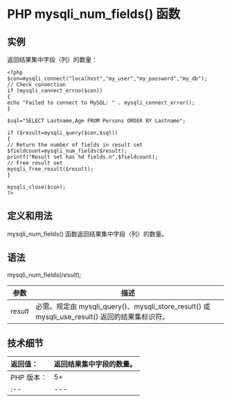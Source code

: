 # PHP mysqli_num_fields() 函数



## 实例

返回结果集中字段（列）的数量：

```
<?php
$con=mysqli_connect("localhost","my_user","my_password","my_db");
// Check connection
if (mysqli_connect_errno($con))
{
echo "Failed to connect to MySQL: " . mysqli_connect_error();
}

$sql="SELECT Lastname,Age FROM Persons ORDER BY Lastname";

if ($result=mysqli_query($con,$sql))
{
// Return the number of fields in result set
$fieldcount=mysqli_num_fields($result);
printf("Result set has %d fields.n",$fieldcount);
// Free result set
mysqli_free_result($result);
}

mysqli_close($con);
?>
```

## 定义和用法

mysqli_num_fields() 函数返回结果集中字段（列）的数量。

## 语法

mysqli_num_fields(_result_)_;_

| 参数 | 描述 |
| --- | --- |
| _result_ | 必需。规定由 mysqli_query()、mysqli_store_result() 或 mysqli_use_result() 返回的结果集标识符。 |

## 技术细节

| 返回值： | 返回结果集中字段的数量。 |
| :-- | --- |
| PHP 版本： | 5+ |
| :-- | --- |

  